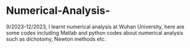 # Numerical-Analysis-
9/2023-12/2023, I learnt numerical analysis at Wuhan University, here are some codes including Matlab and python codes about numerical analysis such as dichotomy, Newton methods etc.
